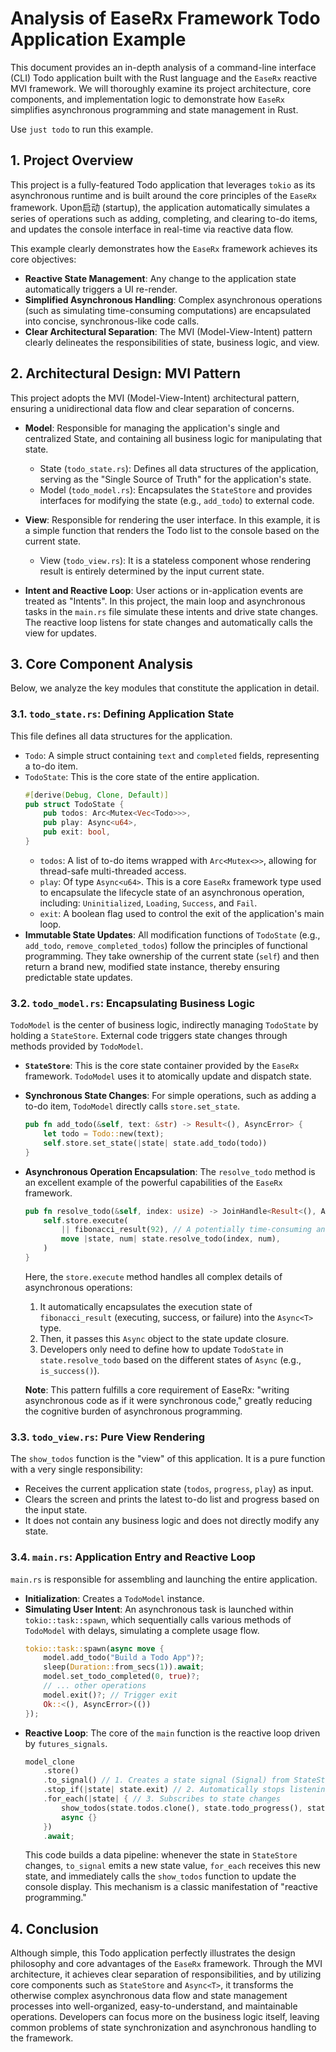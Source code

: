 # Analysis of EaseRx Framework Todo Application Example

This document provides an in-depth analysis of a command-line interface (CLI) Todo application built with the Rust language and the `EaseRx` reactive MVI framework. We will thoroughly examine its project architecture, core components, and implementation logic to demonstrate how `EaseRx` simplifies asynchronous programming and state management in Rust.

Use `just todo` to run this example.

## 1\. Project Overview

This project is a fully-featured Todo application that leverages `tokio` as its asynchronous runtime and is built around the core principles of the `EaseRx` framework. Upon启动 (startup), the application automatically simulates a series of operations such as adding, completing, and clearing to-do items, and updates the console interface in real-time via reactive data flow.

This example clearly demonstrates how the `EaseRx` framework achieves its core objectives:

* **Reactive State Management**: Any change to the application state automatically triggers a UI re-render.
* **Simplified Asynchronous Handling**: Complex asynchronous operations (such as simulating time-consuming computations) are encapsulated into concise, synchronous-like code calls.
* **Clear Architectural Separation**: The MVI (Model-View-Intent) pattern clearly delineates the responsibilities of state, business logic, and view.

## 2\. Architectural Design: MVI Pattern

This project adopts the MVI (Model-View-Intent) architectural pattern, ensuring a unidirectional data flow and clear separation of concerns.

* **Model**: Responsible for managing the application's single and centralized State, and containing all business logic for manipulating that state.

  * State (`todo_state.rs`): Defines all data structures of the application, serving as the "Single Source of Truth" for the application's state.
  * Model (`todo_model.rs`): Encapsulates the `StateStore` and provides interfaces for modifying the state (e.g., `add_todo`) to external code.

* **View**: Responsible for rendering the user interface. In this example, it is a simple function that renders the Todo list to the console based on the current state.

  * View (`todo_view.rs`): It is a stateless component whose rendering result is entirely determined by the input current state.

* **Intent and Reactive Loop**: User actions or in-application events are treated as "Intents". In this project, the main loop and asynchronous tasks in the `main.rs` file simulate these intents and drive state changes. The reactive loop listens for state changes and automatically calls the view for updates.

## 3\. Core Component Analysis

Below, we analyze the key modules that constitute the application in detail.

### 3.1. `todo_state.rs`: Defining Application State

This file defines all data structures for the application.

* `Todo`: A simple struct containing `text` and `completed` fields, representing a to-do item.
* `TodoState`: This is the core state of the entire application.
  ```rust
  #[derive(Debug, Clone, Default)]
  pub struct TodoState {
      pub todos: Arc<Mutex<Vec<Todo>>>,
      pub play: Async<u64>,
      pub exit: bool,
  }
  ```
  * `todos`: A list of to-do items wrapped with `Arc<Mutex<>>`, allowing for thread-safe multi-threaded access.
  * `play`: Of type `Async<u64>`. This is a core `EaseRx` framework type used to encapsulate the lifecycle state of an asynchronous operation, including: `Uninitialized`, `Loading`, `Success`, and `Fail`.
  * `exit`: A boolean flag used to control the exit of the application's main loop.
* **Immutable State Updates**: All modification functions of `TodoState` (e.g., `add_todo`, `remove_completed_todos`) follow the principles of functional programming. They take ownership of the current state (`self`) and then return a brand new, modified state instance, thereby ensuring predictable state updates.

### 3.2. `todo_model.rs`: Encapsulating Business Logic

`TodoModel` is the center of business logic, indirectly managing `TodoState` by holding a `StateStore`. External code triggers state changes through methods provided by `TodoModel`.

* **`StateStore`**: This is the core state container provided by the `EaseRx` framework. `TodoModel` uses it to atomically update and dispatch state.

* **Synchronous State Changes**: For simple operations, such as adding a to-do item, `TodoModel` directly calls `store.set_state`.

  ```rust
  pub fn add_todo(&self, text: &str) -> Result<(), AsyncError> {
      let todo = Todo::new(text);
      self.store.set_state(|state| state.add_todo(todo))
  }
  ```

* **Asynchronous Operation Encapsulation**: The `resolve_todo` method is an excellent example of the powerful capabilities of the `EaseRx` framework.

  ```rust
  pub fn resolve_todo(&self, index: usize) -> JoinHandle<Result<(), AsyncError>> {
      self.store.execute(
          || fibonacci_result(92), // A potentially time-consuming and fallible function
          move |state, num| state.resolve_todo(index, num),
      )
  }
  ```

  Here, the `store.execute` method handles all complex details of asynchronous operations:

  1.  It automatically encapsulates the execution state of `fibonacci_result` (executing, success, or failure) into the `Async<T>` type.
  2.  Then, it passes this `Async` object to the state update closure.
  3.  Developers only need to define how to update `TodoState` in `state.resolve_todo` based on the different states of `Async` (e.g., `is_success()`).

  **Note**: This pattern fulfills a core requirement of EaseRx: "writing asynchronous code as if it were synchronous code," greatly reducing the cognitive burden of asynchronous programming.

### 3.3. `todo_view.rs`: Pure View Rendering

The `show_todos` function is the "view" of this application. It is a pure function with a very single responsibility:

* Receives the current application state (`todos`, `progress`, `play`) as input.
* Clears the screen and prints the latest to-do list and progress based on the input state.
* It does not contain any business logic and does not directly modify any state.

### 3.4. `main.rs`: Application Entry and Reactive Loop

`main.rs` is responsible for assembling and launching the entire application.

* **Initialization**: Creates a `TodoModel` instance.
* **Simulating User Intent**: An asynchronous task is launched within `tokio::task::spawn`, which sequentially calls various methods of `TodoModel` with delays, simulating a complete usage flow.
  ```rust
  tokio::task::spawn(async move {
      model.add_todo("Build a Todo App")?;
      sleep(Duration::from_secs(1)).await;
      model.set_todo_completed(0, true)?;
      // ... other operations
      model.exit()?; // Trigger exit
      Ok::<(), AsyncError>(())
  });
  ```
* **Reactive Loop**: The core of the `main` function is the reactive loop driven by `futures_signals`.
  ```rust
  model_clone
      .store()
      .to_signal() // 1. Creates a state signal (Signal) from StateStore
      .stop_if(|state| state.exit) // 2. Automatically stops listening when state.exit is true
      .for_each(|state| { // 3. Subscribes to state changes
          show_todos(state.todos.clone(), state.todo_progress(), state.play);
          async {}
      })
      .await;
  ```
  This code builds a data pipeline: whenever the state in `StateStore` changes, `to_signal` emits a new state value, `for_each` receives this new state, and immediately calls the `show_todos` function to update the console display. This mechanism is a classic manifestation of "reactive programming."

## 4\. Conclusion

Although simple, this Todo application perfectly illustrates the design philosophy and core advantages of the `EaseRx` framework. Through the MVI architecture, it achieves clear separation of responsibilities, and by utilizing core components such as `StateStore` and `Async<T>`, it transforms the otherwise complex asynchronous data flow and state management processes into well-organized, easy-to-understand, and maintainable operations. Developers can focus more on the business logic itself, leaving common problems of state synchronization and asynchronous handling to the framework.
